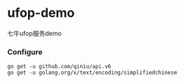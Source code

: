 # ufop-demo
七牛ufop服务demo

### Configure
```
go get -u github.com/qiniu/api.v6
go get -u golang.org/x/text/encoding/simplifiedchinese
```

